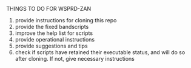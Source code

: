 THINGS TO DO FOR WSPRD-ZAN
1. provide instructions for cloning this repo
2. provide the fixed bandscripts
3. improve the help list for scripts
4. provide operational instructions
5. provide suggestions and tips
6. check if scripts have retained their executable status, and will do so after cloning. If not, give necessary instructions
